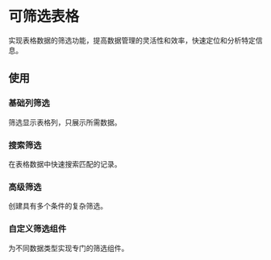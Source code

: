 # 可筛选表格

实现表格数据的筛选功能，提高数据管理的灵活性和效率，快速定位和分析特定信息。

## 使用

<!--{include:<import-guide>}-->

### 基础列筛选

筛选显示表格列，只展示所需数据。

<!--{include:`basic-filter.md`}-->

### 搜索筛选

在表格数据中快速搜索匹配的记录。

<!--{include:`search-filter.md`}-->

### 高级筛选

创建具有多个条件的复杂筛选。

<!--{include:`advanced-filter.md`}-->

### 自定义筛选组件

为不同数据类型实现专门的筛选组件。

<!--{include:`custom-filter.md`}-->
